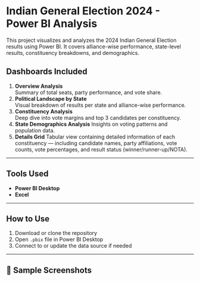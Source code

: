 # Indian General Election 2024 - Power BI Analysis
This project visualizes and analyzes the 2024 Indian General Election results using Power BI. It covers alliance-wise performance, state-level results, constituency breakdowns, and demographics.

## Dashboards Included
1. **Overview Analysis**  
   Summary of total seats, party performance, and vote share.
2. **Political Landscape by State**  
   Visual breakdown of results per state and alliance-wise performance.
3. **Constituency Analysis**  
   Deep dive into vote margins and top 3 candidates per constituency.
4. **State Demographics Analysis**
   Insights on voting patterns and population data.
5. **Details Grid**
   Tabular view containing detailed information of each constituency — including candidate names, party affiliations, vote counts, vote percentages, and result        status (winner/runner-up/NOTA).
   
---
## Tools Used
- **Power BI Desktop**
- **Excel**

---
## How to Use
1. Download or clone the repository
2. Open `.pbix` file in Power BI Desktop
3. Connect to or update the data source if needed

---
## 📸 Sample Screenshots





